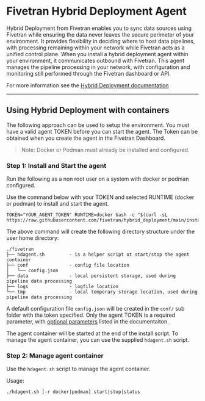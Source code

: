 # Fivetran Hybrid Deployment Agent

Hybrid Deployment from Fivetran enables you to sync data sources using Fivetran while ensuring the data never leaves the secure perimeter of your environment. It provides flexibility in deciding where to host data pipelines, with processing remaining within your network while Fivetran acts as a unified control plane. When you install a hybrid deployment agent within your environment, it communicates outbound with Fivetran. This agent manages the pipeline processing in your network, with configuration and monitoring still performed through the Fivetran dashboard or API.

For more information see the [Hybrid Deployment documentation](https://fivetran.com/docs/core-concepts/architecture/hybrid-deployment)

---

## Using Hybrid Deployment with containers

The following approach can be used to setup the environment. You must have a valid agent TOKEN before you can start the agent.  The Token can be obtained when you create the agent in the Fivetran Dashboard.

> Note: Docker or Podman must already be installed and configured.

### Step 1: Install and Start the agent

Run the following as a non root user on a system with docker or podman configured.  

Use the command below with your TOKEN and selected RUNTIME (docker or podman) to install and start the agent.

```
TOKEN="YOUR_AGENT_TOKEN" RUNTIME=docker bash -c "$(curl -sL https://raw.githubusercontent.com/fivetran/hybrid_deployment/main/install.sh)"
```

The above command will create the following directory structure under the user home directory:

```
./fivetran
├── hdagent.sh         - is a helper script ot start/stop the agent container
├── conf               - config file location
│   └── config.json
├── data               - local persistent storage, used during pipeline data processing
├── logs               - logfile location
└── tmp                - local temporary storage location, used during pipeline data processing
```

A default configuration file `config.json` will be created in the `conf/` sub folder with the token specified.
Only the agent TOKEN is a required parameter, with [optional parameters](https://fivetran.com/docs/core-concepts/architecture/hybrid-deployment) listed in the documentaiton.

The agent container will be started at the end of the install script.
To manage the agent container, you can use the supplied `hdagent.sh` script.

### Step 2: Manage agent container

Use the `hdagent.sh` script to manage the agent container.

Usage:
```
./hdagent.sh [-r docker|podman] start|stop|status
```
